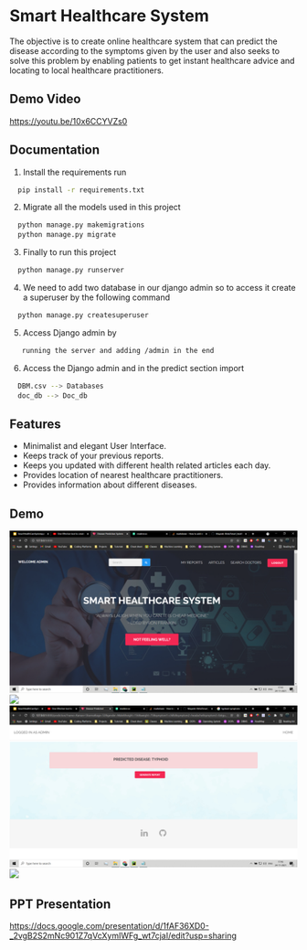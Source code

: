 
# Smart Healthcare System 

The objective is to create online healthcare system that can predict the disease according to the symptoms given by the user and also seeks to solve this problem by enabling patients to get instant healthcare advice and locating to local healthcare practitioners.

## Demo Video
  https://youtu.be/10x6CCYVZs0
  
## Documentation

1. Install the requirements run
```bash
  pip install -r requirements.txt
```

2. Migrate all the models used in this project
```bash
  python manage.py makemigrations
  python manage.py migrate
```
3. Finally to run this project
```bash
  python manage.py runserver
```
4. We need to add two database in our django admin so to access it create a superuser by the following command
```bash
  python manage.py createsuperuser
```
5. Access Django admin by
```bash
   running the server and adding /admin in the end
```
6. Access the Django admin and in the predict section import 
```bash
  DBM.csv --> Databases
  doc_db --> Doc_db
```

## Features

- Minimalist and elegant User Interface.
- Keeps track of your previous reports.
- Keeps you updated with different health related articles each day.
- Provides location of nearest healthcare practitioners.
- Provides information about different diseases.

## Demo
![](images/1.HomePage.png)
![](images/images/2.Checkup_details.png)
![](images/3.DiseasePredicted.png)
![](images/images/4.ReportGenerated.png)

## PPT Presentation
https://docs.google.com/presentation/d/1fAF36XD0-_2vgB2S2mNc901Z7qVcXymIWFg_wt7cjaI/edit?usp=sharing
